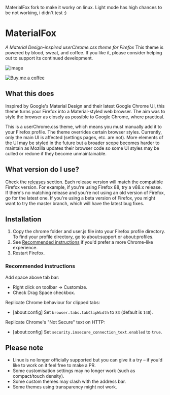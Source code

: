 MaterialFox fork to make it worky on linux.
Light mode has high chances to be not working, i didn't test :)

# MaterialFox
*A Material Design-inspired userChrome.css theme for Firefox*
This theme is powered by blood, sweat, and coffee. If you like it, please consider helping out to support its continued development.

![image](https://user-images.githubusercontent.com/68345611/167287679-1b049cb3-18a8-42e8-a1f7-41bd00b5e2e8.png)

[![Buy me a coffee](https://svgshare.com/i/8Yd.svg)](https://www.buymeacoffee.com/n4ho5QX2l)

## What this does
Inspired by Google's Material Design and their latest Google Chrome UI, this theme turns your Firefox into a Material-styled web browser. The aim was to style the browser as closely as possible to Google Chrome, where practical.

This is a userChrome.css theme, which means you must manually add it to your Firefox profile. The theme overrides certain browser styles. Currently, only the main UI is affected (settings pages, etc. are not). More elements of the UI may be styled in the future but a broader scope becomes harder to maintain as Mozilla updates their browser code so some UI styles may be culled or redone if they become unmaintainable.

## What version do I use?
Check the [releases](https://github.com/muckSponge/MaterialFox/releases) section. Each release version will match the compatible Firefox version. For example, if you're using Firefox 88, try a v88.x release. If there's no matching release and you're not using an old version of Firefox, go for the latest one. If you're using a beta version of Firefox, you might want to try the master branch, which will have the latest bug fixes.

## Installation
1. Copy the chrome folder and user.js file into your Firefox profile directory. To find your profile directory, go to about:support or about:profiles.
2. See [Recommended instructions](#recommended-instructions) if you'd prefer a more Chrome-like experience.
3. Restart Firefox.

### Recommended instructions
Add space above tab bar:
* Right click on toolbar -> Customize.
* Check Drag Space checkbox.

Replicate Chrome behaviour for clipped tabs:
* [about:config] Set ```browser.tabs.tabClipWidth``` to ```83``` (default is ```140```).

Replicate Chrome's "Not Secure" text on HTTP:
* [about:config] Set ```security.insecure_connection_text.enabled``` to ```true```.

## Please note
* Linux is no longer officially supported but you can give it a try – if you'd like to work on it feel free to make a PR.
* Some customisation settings may no longer work (such as compact/touch density).
* Some custom themes may clash with the address bar.
* Some themes using transparency might not work.
